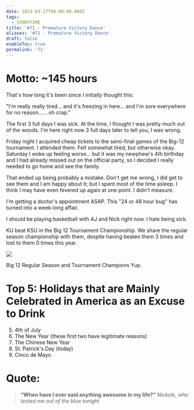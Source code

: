 ```yaml
---
date: 2013-03-17T00:00:00.000Z
tags:
  - STORYTIME
title: '#71 - Premature Victory Dance'
aliases: '#71 - Premature Victory Dance'
draft: false
enableToc: true
permalink: '71'
---
```


# Motto: ~145 hours

That's how long it's been since I initially thought this:

"I'm really really tired... and it's freezing in here... and I'm sore everywhere for no reason...... oh crap."

The first 3 full days I was sick. At the time, I thought I was pretty much out of the woods. I'm here right now 3 full days later to tell you, I was wrong.

Friday night I acquired cheap tickets to the semi-final games of the Big-12 tournament. I attended them. Felt somewhat tired, but otherwise okay. Saturday I woke up feeling worse... but it was my newphew's 4th birthday and I had already missed out on the official party, so I decided I really needed to go home and see the family.

That ended up being probably a mistake. Don't get me wrong, I did get to see them and I am happy about it; but I spent most of the time asleep. I think I may have even fevered up again at one point. I didn't measure.

I'm getting a doctor's appointment ASAP. This "24 or 48 hour bug" has turned into a week-long affair.

I should be playing basketball with AJ and Nick right now. I hate being sick.

KU beat KSU in the Big 12 Tournament Championship. We share the regular season championship with them, despite having beaten them 3 times and lost to them 0 times this year.

![](assets/71-1.jpg)

Big 12 Regular Season and Tournament Champions
Yup.
# Top 5: Holidays that are Mainly Celebrated in America as an Excuse to Drink
5. 4th of July
4. The New Year (these first two have legitimate reasons)
3. The Chinese New Year
2. St. Patrick's Day (today)
1. Cinco de Mayo

# Quote:
> **“When have I ever said anything awesome in my life?”**
<cite>Nickole, who texted me out of the blue tonight</cite>
